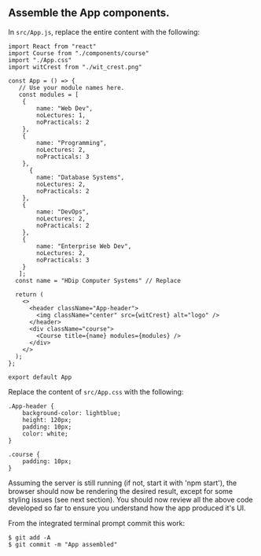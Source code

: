 ## Assemble the App components.

In `src/App.js`, replace the entire content with the following:
~~~
import React from "react"
import Course from "./components/course"
import "./App.css"
import witCrest from "./wit_crest.png"

const App = () => {
   // Use your module names here.
   const modules = [
    {
        name: "Web Dev",
        noLectures: 1,
        noPracticals: 2
    },
    {
        name: "Programming",
        noLectures: 2,
        noPracticals: 3
    },
      {
        name: "Database Systems",
        noLectures: 2,
        noPracticals: 2
    },
    {
        name: "DevOps",
        noLectures: 2,
        noPracticals: 2
    },
    {
        name: "Enterprise Web Dev",
        noLectures: 2,
        noPracticals: 3
    }
   ];
  const name = "HDip Computer Systems" // Replace

  return (
    <>
      <header className="App-header">
        <img className="center" src={witCrest} alt="logo" />
      </header>
      <div className="course">
        <Course title={name} modules={modules} />
      </div>
    </>
  );
};

export default App
~~~
Replace the content of `src/App.css` with the following:
~~~
.App-header {
    background-color: lightblue;
    height: 120px;
    padding: 10px;
    color: white;
}

.course {
    padding: 10px;
}
~~~
Assuming the server is still running (if not, start it with 'npm start'), the browser should now be rendering the desired result, except for some styling issues (see next section). You should now review all the above code developed so far to ensure you understand how the app produced it's UI.

From the integrated terminal prompt commit this work:
~~~
$ git add -A
$ git commit -m "App assembled"
~~~